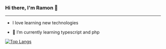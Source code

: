 ### Hi there, I'm Ramon 👋
<hr>
<p>
  
- I love learning new technologies
  
- 🌱 I’m currently learning typescript and php
</p>

[![Top Langs](https://github-readme-stats.vercel.app/api/top-langs/?username=ramoncasti&layout=compact)](https://github.com/anuraghazra/github-readme-stats)
